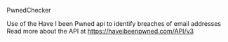 PwnedChecker 


Use of the Have I been Pwned api to identify breaches of email addresses
Read more about the API at https://haveibeenpwned.com/API/v3

